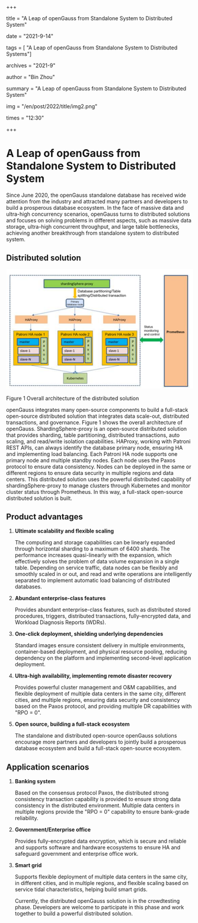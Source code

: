 +++

title = "A Leap of openGauss from Standalone System to Distributed System"

date = "2021-9-14"

tags = [ "A Leap of openGauss from Standalone System to Distributed Systems"]

archives = "2021-9"

author = "Bin Zhou"

summary = "A Leap of openGauss from Standalone System to Distributed System"

img = "/en/post/2022/title/img2.png"

times = "12:30"

+++

# A Leap of openGauss from Standalone System to Distributed System<a name="ZH-CN_TOPIC_0000001206466690"></a>



Since June 2020, the openGauss standalone database has received wide attention from the industry and attracted many partners and developers to build a prosperous database ecosystem. In the face of massive data and ultra-high concurrency scenarios, openGauss turns to distributed solutions and focuses on solving problems in different aspects, such as massive data storage, ultra-high concurrent throughput, and large table bottlenecks, achieving another breakthrough from standalone system to distributed system.

## **Distributed solution**<a name="section178098561689"></a>

![](figures/21.png)

Figure 1 Overall architecture of the distributed solution

openGauss integrates many open-source components to build a full-stack open-source distributed solution that integrates data scale-out, distributed transactions, and governance. Figure 1 shows the overall architecture of openGauss. ShardingSphere-proxy is an open-source distributed solution that provides sharding, table partitioning, distributed transactions, auto scaling, and read/write isolation capabilities. HAProxy, working with Patroni REST APIs, can always identify the database primary node, ensuring HA and implementing load balancing. Each Patroni HA node supports one primary node and multiple standby nodes. Each node uses the Paxos protocol to ensure data consistency. Nodes can be deployed in the same or different regions to ensure data security in multiple regions and data centers. This distributed solution uses the powerful distributed capability of shardingSphere-proxy to manage clusters through Kubernetes and monitor cluster status through Prometheus. In this way, a full-stack open-source distributed solution is built.

## **Product advantages**<a name="section117778431190"></a>

1.  **Ultimate scalability and flexible scaling**

    The computing and storage capabilities can be linearly expanded through horizontal sharding to a maximum of 6400 shards. The performance increases quasi-linearly with the expansion, which effectively solves the problem of data volume expansion in a single table. Depending on service traffic, data nodes can be flexibly and smoothly scaled in or out, and read and write operations are intelligently separated to implement automatic load balancing of distributed databases.

2.  **Abundant enterprise-class features**

    Provides abundant enterprise-class features, such as distributed stored procedures, triggers, distributed transactions, fully-encrypted data, and Workload Diagnosis Reports \(WDRs\).

3.  **One-click deployment, shielding underlying dependencies**

    Standard images ensure consistent delivery in multiple environments, container-based deployment, and physical resource pooling, reducing dependency on the platform and implementing second-level application deployment.

4.  **Ultra-high availability, implementing remote disaster recovery**

    Provides powerful cluster management and O&M capabilities, and flexible deployment of multiple data centers in the same city, different cities, and multiple regions, ensuring data security and consistency based on the Paxos protocol, and providing multiple DR capabilities with "RPO = 0".

5.  **Open source, building a full-stack ecosystem**

    The standalone and distributed open-source openGauss solutions encourage more partners and developers to jointly build a prosperous database ecosystem and build a full-stack open-source ecosystem.


## **Application scenarios**<a name="section7898035141120"></a>

1.  **Banking system**

    Based on the consensus protocol Paxos, the distributed strong consistency transaction capability is provided to ensure strong data consistency in the distributed environment. Multiple data centers in multiple regions provide the "RPO = 0" capability to ensure bank-grade reliability.

2.  **Government/Enterprise office**

    Provides fully-encrypted data encryption, which is secure and reliable and supports software and hardware ecosystems to ensure HA and safeguard government and enterprise office work.

3.  **Smart grid**

    Supports flexible deployment of multiple data centers in the same city, in different cities, and in multiple regions, and flexible scaling based on service tidal characteristics, helping build smart grids.

    Currently, the distributed openGauss solution is in the crowdtesting phase. Developers are welcome to participate in this phase and work together to build a powerful distributed solution.


